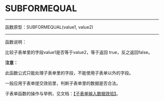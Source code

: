 
# SUBFORMEQUAL
*****
函数原型：SUBFORMEQUAL(value1, value2) 
*****
函数说明：

比较子表单里的字段value1是否等于value2，等于返回 true，反之返回false。

**注意：**

此函数公式只能处理子表单里的字段，不能使用子表单以外的字段。

一般应用于表单提交效验里，判断子表单里的数据是否合法。


子表单函数的操作与举例，见文档：[【子表单输入数据效验】](https://doc.baibaoyun.com/detailed#detailed/1083)。